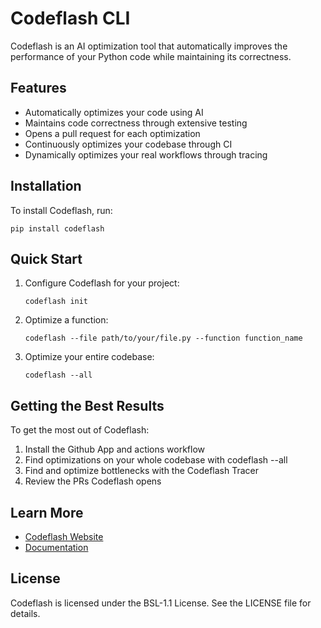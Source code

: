 # Codeflash CLI

Codeflash is an AI optimization tool that automatically improves the performance of your Python code while maintaining its correctness.

## Features

- Automatically optimizes your code using AI
- Maintains code correctness through extensive testing
- Opens a pull request for each optimization
- Continuously optimizes your codebase through CI
- Dynamically optimizes your real workflows through tracing

## Installation

To install Codeflash, run:

```
pip install codeflash
```

## Quick Start

1. Configure Codeflash for your project:
   ```
   codeflash init
   ```

2. Optimize a function:
   ```
   codeflash --file path/to/your/file.py --function function_name
   ```
   
3. Optimize your entire codebase:
   ```
   codeflash --all
   ```

## Getting the Best Results

To get the most out of Codeflash:

1. Install the Github App and actions workflow
2. Find optimizations on your whole codebase with codeflash --all
3. Find and optimize bottlenecks with the Codeflash Tracer
4. Review the PRs Codeflash opens


## Learn More

- [Codeflash Website](https://www.codeflash.ai)
- [Documentation](https://docs.codeflash.ai)

## License

Codeflash is licensed under the BSL-1.1 License. See the LICENSE file for details.
